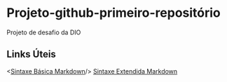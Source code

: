# Projeto-github-primeiro-repositório
Projeto de desafio da DIO

## Links Úteis
<[Sintaxe Básica Markdown](https://www.markdownguide.org/basic-syntax/)/>
[Sintaxe Extendida Markdown](https://www.markdownguide.org/extended-syntax/)

